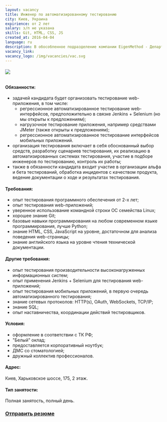```yaml
---
layout: vacancy
title: Инженер по автоматизированному тестированию
city: Киев, Украина
expirience: от 2 лет
salary: з/п не указана
skills: Git, HTML, CSS, JS
created_at: 2016-04-04
language: ru
description: В обособленное подразделение компании EigenMethod - Департамент разработки - требуется инженер по автоматизированному тестированию ПО.
vacancy_link: 
vacancy_logo: /img/vacancies/vac.svg
---
```


###### ![](/img/vacancies/Title.jpg)

#### Обязанности:  

* задачей кандидата будет организовать тестирование web-приложения, в том числе:
  - регрессионное автоматизированное тестирование web-интерфейсов, предположительно в связке Jenkins + Selenium (но мы открыты к предложениям);  
  - нагрузочное тестирование приложения, например средствами JMeter (также открыты к предложениям);  
  - регрессионное автоматизированное тестирование интерфейсов мобильных приложений.  
* организация тестирования включает в себя обоснованный выбор средств, разработку сценариев тестирования, их реализацию в автоматизированных системах тестирования, участие в подборе инженеров по тестированию, контроль их работы;  
* также в обязанности кандидата входит участие в организации альфа и бета тестирований, обработка инцидентов с качеством продукта, ведение документации о ходе и результатах тестирования.  

#### Требования:  

* опыт тестирования программного обеспечения от 2-х лет;  
* опыт тестирования web-приложений;  
* уверенное использование командной строки ОС семейства Linux;  
* хорошее знание Git;  
* базовые навыки программирования на любом современном языке программирования, лучше Python;  
* знание HTML, CSS, JavaScript на уровне, достаточном для анализа поведения web-страницы;  
* знание английского языка на уровне чтения технической документации.  

#### Другие требования:  
* опыт тестирования производительности высоконагруженных информационных систем;  
* опыт применения Jenkins + Selenium для тестирования web-приложений;  
* опыт тестирования мобильных приложений, в первую очередь автоматизированного тестирования;  
* знание сетевых протоколов: HTTP(s), OAuth, WebSockets, TCP/IP;  
* знание SQL;  
* опыт наставничества, координации действий тестировщиков.  

#### Условия:  

* оформление в соответствии с ТК РФ;  
* "Белый" оклад;  
* предоставляется корпоративный ноутбук;   
* ДМС со стоматологией;  
* дружный коллектив профессионалов.  

#### Адрес:  
Киев, Харьковское шоссе, 175, 2 этаж. 

#### Тип занятости:  
Полная занятость, полный день.

### [Отправить резюме][mail]

[//]: #
   [mail]: <mailto:hr@eigenmethod.com.ua>
